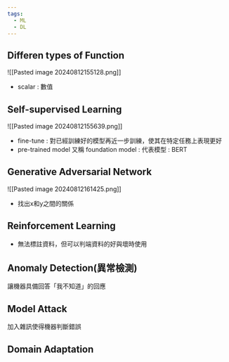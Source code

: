 ```yaml
---
tags:
  - ML
  - DL
---
```


## Differen types of Function

![[Pasted image 20240812155128.png]]

- scalar : 數值

## Self-supervised Learning

![[Pasted image 20240812155639.png]]

- fine-tune : 對已經訓練好的模型再近一步訓練，使其在特定任務上表現更好
- pre-trained  model 又稱 foundation model : 代表模型 : BERT

## Generative Adversarial Network

![[Pasted image 20240812161425.png]]

- 找出x和y之間的關係

## Reinforcement Learning

- 無法標註資料，但可以判端資料的好與壞時使用

## Anomaly Detection(異常檢測)
讓機器具備回答「我不知道」的回應

## Model Attack
加入雜訊使得機器判斷錯誤

## Domain Adaptation
